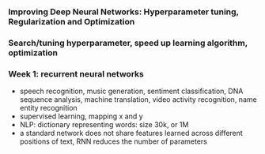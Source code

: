 ### Improving Deep Neural Networks: Hyperparameter tuning, Regularization and Optimization
### Search/tuning hyperparameter, speed up learning algorithm, optimization
### Week 1: recurrent neural networks
  * speech recognition, music generation, sentiment classification, DNA sequence analysis, machine translation, video activity recognition, name entity recognition
  * supervised learning, mapping x and y
  * NLP: dictionary representing words: size 30k, or 1M
  * a standard network does not share features learned across different positions of text, RNN reduces the number of parameters 



<br/><br/>
